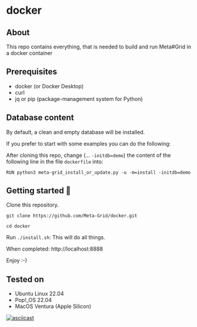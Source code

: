 # docker

## About
This repo contains everything, that is needed to build and run Meta#Grid in a docker container

## Prerequisites
- docker (or Docker Desktop)
- curl
- jq or pip (package-management system for Python)

## Database content
By default, a clean and empty database will be installed.

If you prefer to start with some examples you can do the following:

After cloning this repo, change (... `-initdb=demo`) the content of the following line in the file `dockerfile` into:

`RUN python3 meta-grid_install_or_update.py -u -m=install -initdb=demo`

## Getting started 🚀
Clone this repository.

`git clone https://github.com/Meta-Grid/docker.git`

`cd docker`

Run `./install.sh`: This will do all things. 

When completed: http://localhost:8888

Enjoy :-)

## Tested on
- Ubuntu Linux 22.04
- Pop!_OS 22.04
- MacOS Ventura (Apple Silicon)

[![asciicast](https://asciinema.org/a/qc5eIS7yEiQEH3A6Jt71ABmVC.png?rows=20)](https://asciinema.org/a/qc5eIS7yEiQEH3A6Jt71ABmVC?rows=20)


<script src="https://asciinema.org/a/qc5eIS7yEiQEH3A6Jt71ABmVC.js" id="asciicast-qc5eIS7yEiQEH3A6Jt71ABmVC" async></script>
